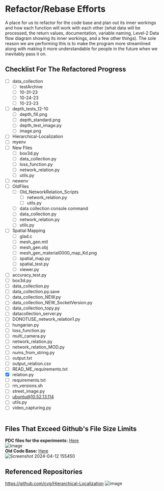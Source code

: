 # Refactor/Rebase Efforts
A place for us to refactor for the code base and plan out its inner workings and how each function 
will work with each other (what data will be processed, the return values, documentation, variable naming, 
Level-2 Data flow diagram showing its inner workings, and a few other things). The sole reason we are 
performing this is to make the program more streamlined along with making it more understandable for people 
in the future when we inevitably pass it on.

## Checklist For The Refactored Progress
- [ ] data_collection
	- [ ] testArchive
	- [ ] 10-31-23
	- [ ] 10-24-23
	- [ ] 10-23-23
- [ ] depth_tests_12-10
	- [ ] depth_fill.png
	- [ ] depth_standard.png
	- [ ] depth_test_image.py
	- [ ] image.png
- [ ] Hierarchical-Localization
- [ ] myenv
- [ ] New Files
	- [ ] box3d.py
	- [ ] data_collection.py
	- [ ] loss_function.py
	- [ ] network_relation.py
	- [ ] utils.py
- [ ] newenv
- [ ] OldFiles
	- [ ] Old_NetworkRelation_Scripts
		- [ ] network_relation.py
		- [ ] utils.py
	- [ ] data collection console command
	- [ ] data_collection.py
	- [ ] network_relation.py
	- [ ] utils.py
- [ ] Spatial Mapping
	- [ ] glad.c
	- [ ] mesh_gen.mtl
	- [ ] mesh_gen.obj
	- [ ] mesh_gen_material0000_map_Kd.png
	- [ ] spatial_map.py
	- [ ] spatial_test.py
	- [ ] viewer.py
- [ ] accuracy_test.py
- [ ] box3d.py
- [ ] data_collection.py
- [ ] data_collection.py.save
- [ ] data_collection_NEW.py
- [ ] data_collection_NEW_SocketVersion.py
- [ ] data_collection_topy.py
- [ ] datacollection_server.py
- [ ] DONOTUSE_network_relation1.py
- [ ] hungarian.py
- [ ] loss_function.py
- [ ] multi_camera.py
- [ ] network_relation.py
- [ ] network_relation_MOD.py
- [ ] nums_from_string.py
- [ ] output.txt
- [ ] output_relation.csv
- [ ] READ_ME_requirements.txt
- [x] relation.py
- [ ] requirements.txt
- [ ] rm_versions.sh
- [ ] street_image.py
- [ ] ubuntu@10.52.13.114
- [ ] utils.py
- [ ] video_capturing.py
<br><br>

## Files That Exceed Github's File Size Limits
**PDC files for the experiments:** [Here](https://drive.google.com/drive/folders/1ALwyBN3_T4iz4_cKKzfMz8ZIbbp9zOQS?usp=drive_link) <br>
![image](https://github.com/ISL-INTELLIGENT-SYSTEMS-LAB/objDetection-refactor/assets/78773029/71c605ee-40bf-44a8-a539-2a2cfa0f32f8) <br>
**Old Code Base:** [Here](https://drive.google.com/file/d/1MFZpc6wPdFgUKO2ngvbvKa_0UebA4hJU/view?usp=drive_link) <br>
![Screenshot 2024-04-12 155450](https://github.com/ISL-INTELLIGENT-SYSTEMS-LAB/objDetection-refactor/assets/78773029/c379147f-742a-458d-ac9a-d41efb75c852) <br>

## Referenced Repositories
https://github.com/cvg/Hierarchical-Localization
![image](https://github.com/ISL-INTELLIGENT-SYSTEMS-LAB/objDetection-refactor/assets/78773029/4e094647-ae1a-4e76-a70a-5cc7dd5832bb)
